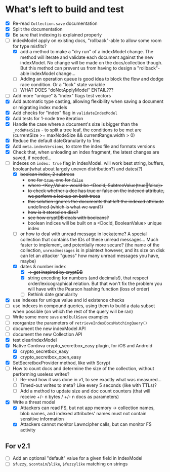 # What's left to build and test

- [x] Re-read `Collection.save` documentation
- [x] Split the documentation
- [x] Be sure that indexing is explained properly
- [ ] indexModel apply on existing docs, "rollback"-able to allow some room for type misfits?
  - [x] add a method to make a "dry run" of a indexModel change. The method will iterate and validate each document against the new indexModel. No change will be made on the docs/collection though. But this method can prevent us from having to design a "rollback"-able indexModel change...
  - [ ] Adding an operation queue is good idea to block the flow and dodge race condition. Or a "lock" state variable
  - [ ] WHAT DOES "doNotApplyModel" ENTAIL???
- [ ] Add more "unique" & "index" flags test vectors
- [x] Add automatic type casting, allowing flexibility when saving a document or migrating index models
- [x] Add checks for "index" flag in `validateIndexModel`
- [x] Add tests for 1-node tree iteration
- [x] Handle the case where a document's size is bigger than the `_nodeMaxSize` - to split a tree leaf, the conditions to be met are (currentSize >= maxNodeSize && currentRange.width > 0)
- [x] Reduce the default dateGranularity to 1ms
- [x] Add `meta.indexVersions`, to store the index file and formats versions
- [x] Check that, when unloading an index fragment, the latest changes are saved, if needed...
- [ ] indexes on `index: true` flag in indexModel. will work best string, buffers, boolean(what about largely uneven distribution?) and dates(?)
  - [x] ~~boolean index, 2 subtrees~~
    * ~~one for `true`, one for `false`~~
    * ~~where <Key,Value> would be <DocId, SubtreeValue(true||false)>~~
    * ~~to check whether a doc has true or false on the indexed attribute, we perform a lookup on both trees~~
    * ~~this solution ignores the documents that left the indexed attribute undefined (which is what we want?)~~
    * ~~how is it stored on disk?~~
    * ~~see how cryptDB deals with booleans?~~
    * boolean indices will be built on a <DocId, BooleanValue> unique index
  - [ ] or how to deal with unread message in lockateme? A special collection that contains the IDs of these unread messages... Much faster to implement, and potentially more secure? (the name of the collection, `unreadmessages` is in plaintext however, and its size on disk can let an attacker "guess" how many unread messages you have, maybe)
  - [x] dates & number index
    - [x] ~~-> get inspired by cryptDB~~
    - [x] string encoding for numbers (and decimals!), that respect order/lexicographical relation. But that won't fix the problem you will have with the Pearson hashing function (loss of order)
    - [ ] Rethink date granularity
- [x] use indexes for unique value and id existence checks
- [ ] use indexes in compound queries, using them to build a data subset when possible (on which the rest of the query will be ran)
- [ ] Write some more `save` and `bulkSave` examples
- [ ] reorganize the parameters of `retrieveIndexDocsMatchingQuery()`
- [ ] document the new indexModel API
- [ ] document the new Collection API
- [x] test clearIndexModel
- [x] Native Cordova crypto_secretbox_easy plugin, for iOS and Android
  - [x] crypto_secretbox_easy
  - [x] crypto_secretbox_open_easy
- [x] SetSecretboxProvider method, like with Scrypt
- [ ] How to count docs and determine the size of the collection, without performing useless writes?
  - [ ] Re-read how it was done in v1, to see exactly what was measured...
  - [ ] Timed-out writes to meta? Like every 5 seconds (like with TTLs)?
  - [ ] Add a method to update size and doc count counters (that will receive +/- n bytes / +/- n docs as parameters)
- [x] Write a threat model
  - [x] Attackers can read FS, but not app memory
    -> collection names, blob names, and indexed attributes' names must not contain sensitive information
  - [x] Attackers cannot monitor Lawncipher calls, but can monitor FS activity

## For v2.1
- [ ] Add an optional "default" value for a given field in IndexModel
- [ ] `$fuzzy`, `$contain`/`$like`, `$fuzzylike`  matching on strings
